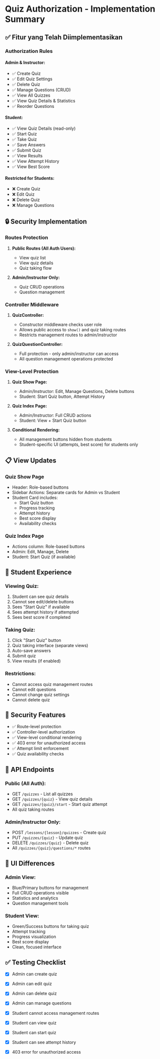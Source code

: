 # Quiz Authorization - Implementation Summary

## ✅ Fitur yang Telah Diimplementasikan

### **Authorization Rules**

#### **Admin & Instructor:**
- ✅ Create Quiz
- ✅ Edit Quiz Settings
- ✅ Delete Quiz
- ✅ Manage Questions (CRUD)
- ✅ View All Quizzes
- ✅ View Quiz Details & Statistics
- ✅ Reorder Questions

#### **Student:**
- ✅ View Quiz Details (read-only)
- ✅ Start Quiz
- ✅ Take Quiz
- ✅ Save Answers
- ✅ Submit Quiz
- ✅ View Results
- ✅ View Attempt History
- ✅ View Best Score

#### **Restricted for Students:**
- ❌ Create Quiz
- ❌ Edit Quiz
- ❌ Delete Quiz
- ❌ Manage Questions

## 🔒 Security Implementation

### **Routes Protection**
1. **Public Routes (All Auth Users):**
   - View quiz list
   - View quiz details
   - Quiz taking flow

2. **Admin/Instructor Only:**
   - Quiz CRUD operations
   - Question management

### **Controller Middleware**
1. **QuizController:**
   - Constructor middleware checks user role
   - Allows public access to `show()` and quiz taking routes
   - Restricts management routes to admin/instructor

2. **QuizQuestionController:**
   - Full protection - only admin/instructor can access
   - All question management operations protected

### **View-Level Protection**
1. **Quiz Show Page:**
   - Admin/Instructor: Edit, Manage Questions, Delete buttons
   - Student: Start Quiz button, Attempt History

2. **Quiz Index Page:**
   - Admin/Instructor: Full CRUD actions
   - Student: View + Start Quiz button

3. **Conditional Rendering:**
   - All management buttons hidden from students
   - Student-specific UI (attempts, best score) for students only

## 📋 View Updates

### **Quiz Show Page**
- Header: Role-based buttons
- Sidebar Actions: Separate cards for Admin vs Student
- Student Card includes:
  - Start Quiz button
  - Progress tracking
  - Attempt history
  - Best score display
  - Availability checks

### **Quiz Index Page**
- Actions column: Role-based buttons
- Admin: Edit, Manage, Delete
- Student: Start Quiz (if available)

## 🎯 Student Experience

### **Viewing Quiz:**
1. Student can see quiz details
2. Cannot see edit/delete buttons
3. Sees "Start Quiz" if available
4. Sees attempt history if attempted
5. Sees best score if completed

### **Taking Quiz:**
1. Click "Start Quiz" button
2. Quiz taking interface (separate views)
3. Auto-save answers
4. Submit quiz
5. View results (if enabled)

### **Restrictions:**
- Cannot access quiz management routes
- Cannot edit questions
- Cannot change quiz settings
- Cannot delete quiz

## 🔐 Security Features

- ✅ Route-level protection
- ✅ Controller-level authorization
- ✅ View-level conditional rendering
- ✅ 403 error for unauthorized access
- ✅ Attempt limit enforcement
- ✅ Quiz availability checks

## 📝 API Endpoints

### **Public (All Auth):**
- GET `/quizzes` - List all quizzes
- GET `/quizzes/{quiz}` - View quiz details
- GET `/quizzes/{quiz}/start` - Start quiz attempt
- All quiz taking routes

### **Admin/Instructor Only:**
- POST `/lessons/{lesson}/quizzes` - Create quiz
- PUT `/quizzes/{quiz}` - Update quiz
- DELETE `/quizzes/{quiz}` - Delete quiz
- All `/quizzes/{quiz}/questions/*` routes

## 🎨 UI Differences

### **Admin View:**
- Blue/Primary buttons for management
- Full CRUD operations visible
- Statistics and analytics
- Question management tools

### **Student View:**
- Green/Success buttons for taking quiz
- Attempt tracking
- Progress visualization
- Best score display
- Clean, focused interface

## ✅ Testing Checklist

- [x] Admin can create quiz
- [x] Admin can edit quiz
- [x] Admin can delete quiz
- [x] Admin can manage questions
- [x] Student cannot access management routes
- [x] Student can view quiz
- [x] Student can start quiz
- [x] Student can see attempt history
- [x] 403 error for unauthorized access

